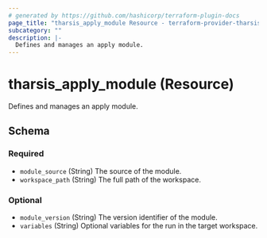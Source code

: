 ```yaml
---
# generated by https://github.com/hashicorp/terraform-plugin-docs
page_title: "tharsis_apply_module Resource - terraform-provider-tharsis"
subcategory: ""
description: |-
  Defines and manages an apply module.
---
```


# tharsis_apply_module (Resource)

Defines and manages an apply module.



<!-- schema generated by tfplugindocs -->
## Schema

### Required

- `module_source` (String) The source of the module.
- `workspace_path` (String) The full path of the workspace.

### Optional

- `module_version` (String) The version identifier of the module.
- `variables` (String) Optional variables for the run in the target workspace.


